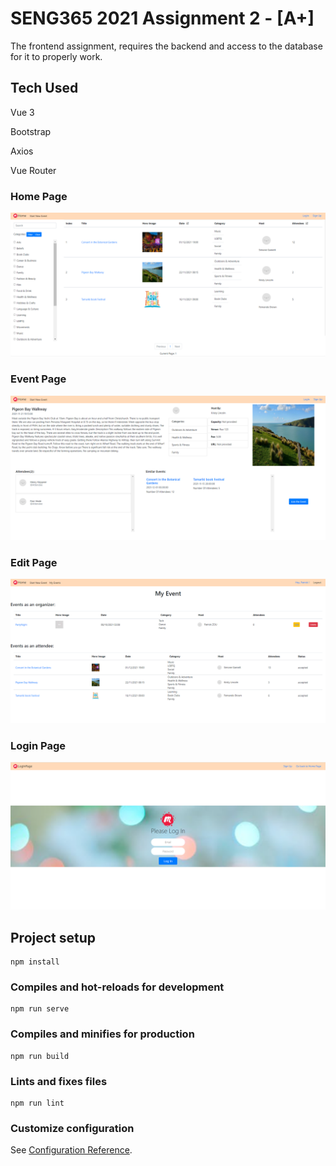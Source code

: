 # SENG365 2021 Assignment 2 - [A+]
The frontend assignment, requires the backend and access to the database for it to properly work.

## Tech Used
  Vue 3
  
  Bootstrap
  
  Axios
  
  Vue Router
  
### Home Page
  ![image]( https://github.com/zzo14/seng365-Web-Computing-Architectures-front-end/blob/main/pic/homepage.PNG)
  
### Event Page
  ![image]( https://github.com/zzo14/seng365-Web-Computing-Architectures-front-end/blob/main/pic/eventPage.PNG)

### Edit Page
  ![image]( https://github.com/zzo14/seng365-Web-Computing-Architectures-front-end/blob/main/pic/editPage.PNG)
  
### Login Page
  ![image]( https://github.com/zzo14/seng365-Web-Computing-Architectures-front-end/blob/main/pic/LogPage.PNG)

## Project setup
```
npm install
```

### Compiles and hot-reloads for development
```
npm run serve
```

### Compiles and minifies for production
```
npm run build
```

### Lints and fixes files
```
npm run lint
```

### Customize configuration
See [Configuration Reference](https://cli.vuejs.org/config/).
